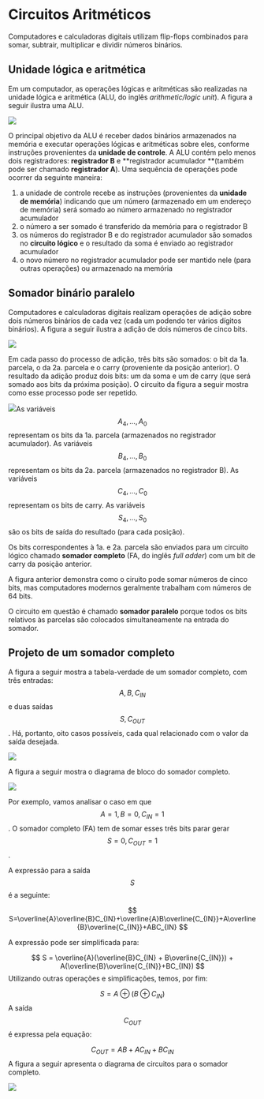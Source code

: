 # Circuitos Aritméticos

Computadores e calculadoras digitais utilizam flip-flops combinados para somar, subtrair, multiplicar e dividir números binários.

## Unidade lógica e aritmética

Em um computador, as operações lógicas e aritméticas são realizadas na unidade lógica e aritmética \(ALU, do inglês _arithmetic/logic unit_\). A figura a seguir ilustra uma ALU.

![](/assets/alu-blocos-funcionais.png)

O principal objetivo da ALU é receber dados binários armazenados na memória e executar operações lógicas e aritméticas sobre eles, conforme instruções provenientes da **unidade de controle**. A ALU contém pelo menos dois registradores: **registrador B** e **registrador acumulador **\(também pode ser chamado **registrador A**\). Uma sequência de operações pode ocorrer da seguinte maneira:

1. a unidade de controle recebe as instruções \(provenientes da **unidade de memória**\) indicando que um número \(armazenado em um endereço de memória\) será somado ao número armazenado no registrador acumulador
2. o número a ser somado é transferido da memória para o registrador B
3. os números do registrador B e do registrador acumulador são somados no **circuito lógico** e o resultado da soma é enviado ao registrador acumulador
4. o novo número no registrador acumulador pode ser mantido nele \(para outras operações\) ou armazenado na memória

## Somador binário paralelo

Computadores e calculadoras digitais realizam operações de adição sobre dois números binários de cada vez \(cada um podendo ter vários dígitos binários\). A figura a seguir ilustra a adição de dois números de cinco bits.

![](/assets/processo-adicao-binaria.png)

Em cada passo do processo de adição, três bits são somados: o bit da 1a. parcela, o da 2a. parcela e o carry \(proveniente da posição anterior\). O resultado da adição produz dois bits: um da soma e um de carry \(que será somado aos bits da próxima posição\). O circuito da figura a seguir mostra como esse processo pode ser repetido.

![](/assets/somador-paralelo-diagrama-de-blocos.png)As variáveis $$A_4, ..., A_0$$ representam os bits da 1a. parcela \(armazenados no registrador acumulador\). As variáveis $$B_4,..., B_0$$ representam os bits da 2a. parcela \(armazenados no registrador B\). As variáveis $$C_4,...,C_0$$ representam os bits de carry. As variáveis $$S_4,...,S_0$$ são os bits de saída do resultado \(para cada posição\).

Os bits correspondentes à 1a. e 2a. parcela são enviados para um circuito lógico chamado **somador completo** \(FA, do inglês _full adder_\) com um bit de carry da posição anterior.

A figura anterior demonstra como o ciruito pode somar números de cinco bits, mas computadores modernos geralmente trabalham com números de 64 bits.

O circuito em questão é chamado **somador paralelo** porque todos os bits relativos às parcelas são colocados simultaneamente na entrada do somador.

## Projeto de um somador completo

A figura a seguir mostra a tabela-verdade de um somador completo, com três entradas: $$A,B,C_{IN}$$ e duas saídas $$S,C_{OUT}$$. Há, portanto, oito casos possíveis, cada qual relacionado com o valor da saída desejada.

![](/assets/somador-completo-tabela-verdade.png)

A figura a seguir mostra o diagrama de bloco do somador completo.

![](/assets/somador-completo-diagrama-de-blocos.png)

Por exemplo, vamos analisar o caso em que $$A=1,B=0,C_{IN}=1$$. O somador completo \(FA\) tem de somar esses três bits parar gerar $$S=0,C_{OUT}=1$$.

A expressão para a saída $$S$$ é a seguinte:


$$
S=\overline{A}\overline{B}C_{IN}+\overline{A}B\overline{C_{IN}}+A\overline{B}\overline{C_{IN}}+ABC_{IN}
$$


A expressão pode ser simplificada para:


$$
S = \overline{A}(\overline{B}C_{IN} + B\overline{C_{IN}}) + A(\overline{B}\overline{C_{IN}}+BC_{IN})
$$
Utilizando outras operações e simplificações, temos, por fim:


$$
S = A \oplus (B \oplus C_{IN})
$$
A saída $$C_{OUT}$$ é expressa pela equação:


$$
C_{OUT} = AB + AC_{IN} + BC_{IN}
$$
A figura a seguir apresenta o diagrama de circuitos para o somador completo.

![](/assets/somador-completo-circuito.png)



